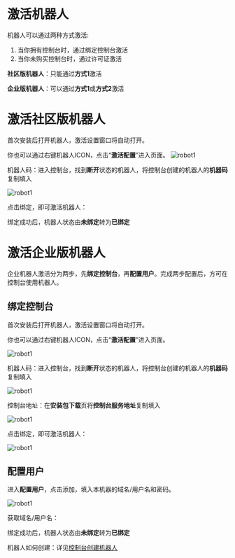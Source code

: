 # 激活机器人

机器人可以通过两种方式激活:
1. 当你拥有控制台时，通过绑定控制台激活
2. 当你未购买控制台时，通过许可证激活

**社区版机器人**：只能通过**方式1**激活

**企业版机器人**：可以通过**方式1**或**方式2**激活



# 激活社区版机器人
首次安装后打开机器人，激活设置窗口将自动打开。

你也可以通过右键机器人ICON，点击“**激活配置**”进入页面。
![robot1](https://docimages.blob.core.chinacloudapi.cn/images/Robot/activecommunityrobot.png)


机器人码：进入控制台，找到**断开**状态的机器人，将控制台创建的机器人的**机器码**复制填入

![robot1](https://docimages.blob.core.chinacloudapi.cn/images/Robot/getrobotkey.png)


点击绑定，即可激活机器人：


绑定成功后，机器人状态由**未绑定**转为**已绑定**


# 激活企业版机器人
企业机器人激活分为两步，先**绑定控制台**，再**配置用户**。完成两步配置后，方可在控制台使用机器人。

## 绑定控制台
首次安装后打开机器人，激活设置窗口将自动打开。

你也可以通过右键机器人ICON，点击“**激活配置**”进入页面。

![robot1](https://docimages.blob.core.chinacloudapi.cn/images/Robot/robotmenu.png)


机器人码：进入控制台，找到**断开**状态的机器人，将控制台创建的机器人的**机器码**复制填入

![robot1](https://docimages.blob.core.chinacloudapi.cn/images/Robot/getrobotkey.png)

控制台地址：在**安装包下载**页将**控制台服务地址**复制填入

![robot1](https://docimages.blob.core.chinacloudapi.cn/images/Robot/getconsolewebsite.png)

点击绑定，即可激活机器人：

![robot1](https://docimages.blob.core.chinacloudapi.cn/images/Robot/activebyconsole2.png)

## 配置用户
进入**配置用户**，点击添加，填入本机器的域名/用户名和密码。

![robot1](https://docimages.blob.core.chinacloudapi.cn/images/Robot/configrobotuser.png)

获取域名/用户名：

绑定成功后，机器人状态由**未绑定**转为**已绑定**

机器人如何创建：详见[控制台创建机器人](..\Console\robot\manageRobot.md)